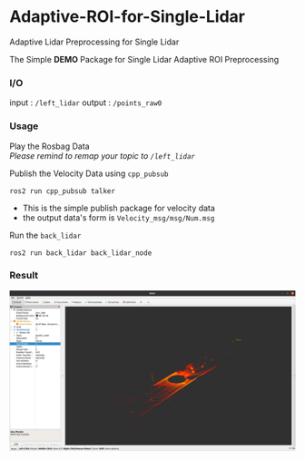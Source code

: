 # Adaptive-ROI-for-Single-Lidar
Adaptive Lidar Preprocessing for Single Lidar

The Simple **DEMO** Package for Single Lidar Adaptive ROI Preprocessing  

### I/O
input : `/left_lidar`
output : `/points_raw0`

### Usage
Play the Rosbag Data  
*Please remind to remap your topic to `/left_lidar`*  

Publish the Velocity Data using `cpp_pubsub`
```Shell
ros2 run cpp_pubsub talker
```
- This is the simple publish package for velocity data
- the output data's form is `Velocity_msg/msg/Num.msg`
  
Run the `back_lidar`
</br>
```Shell
ros2 run back_lidar back_lidar_node
```

### Result
<img src="./imgs/picture.png"/>

